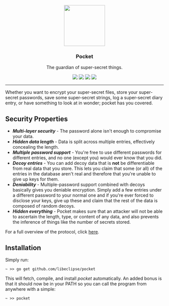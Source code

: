 <p align="center">
  <img src="https://cdn.rawgit.com/libeclipse/pocket/master/images/pocket.svg" height="130" />
  <h3 align="center">Pocket</h3>
  <p align="center">The guardian of super-secret things.</p>
  <p align="center">
    <a href="https://travis-ci.org/libeclipse/pocket"><img src="https://travis-ci.org/libeclipse/pocket.svg?branch=master"></a>
    <a href="https://ci.appveyor.com/project/libeclipse/pocket/branch/master"><img src="https://ci.appveyor.com/api/projects/status/s2enb60sa9asjg87/branch/master?svg=true"></a>
    <a href="https://dependencyci.com/github/libeclipse/pocket"><img src="https://dependencyci.com/github/libeclipse/pocket/badge"></a>
    <a href="https://goreportcard.com/report/github.com/libeclipse/pocket"><img src="https://goreportcard.com/badge/github.com/libeclipse/pocket"></a>
  </p>
</p>

---

Whether you want to encrypt your super-secret files, store your super-secret passwords, save some super-secret strings, log a super-secret diary entry, or have something to look at in wonder; pocket has you covered.

## Security Properties

* ***Multi-layer security*** - The password alone isn't enough to compromise your data.
* ***Hidden data length*** - Data is split across multiple entries, effectively concealing the length.
* ***Multiple password support*** - You're free to use different passwords for different entries, and no one (except you) would ever know that you did.
* ***Decoy entries*** - You can add decoy data that is **not** be differentiable from real data that you store. This lets you claim that some (or all) of the entries in the database aren't real and therefore that you're unable to give up keys for them.
* ***Deniability*** - Multiple-password support combined with decoys basically gives you deniable encryption. Simply add a few entries under a different password to your normal one and if you're ever forced to disclose your keys, give up these and claim that the rest of the data is composed of random decoys.
* ***Hidden everything*** - Pocket makes sure that an attacker will not be able to ascertain the length, type, or content of any data, and also prevents the inference of things like the number of secrets stored.

For a full overview of the protocol, click [here](/PROTOCOL.md).

## Installation

Simply run:

`~ >> go get github.com/libeclipse/pocket`

This will fetch, compile, and install *pocket* automatically. An added bonus is that it should now be in your PATH so you can call the program from anywhere with a simple:

`~ >> pocket`

